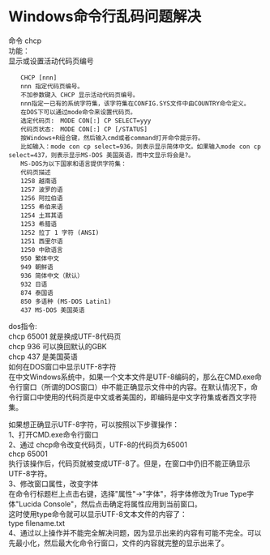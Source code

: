 # Windows命令行乱码问题解决

命令 chcp  
功能：   
显示或设置活动代码页编号   

```
　　CHCP [nnn] 
　　nnn 指定代码页编号。 
　　不加参数键入 CHCP 显示活动代码页编号。 
　　nnn指定一已有的系统字符集，该字符集在CONFIG.SYS文件中由COUNTRY命令定义。 
　　在DOS下可以通过mode命令来设置代码页。 
　　选定代码页:　MODE CON[:] CP SELECT=yyy 
　　代码页状态:　MODE CON[:] CP [/STATUS] 
　　按Windows+R组合键，然后输入cmd或者command打开命令提示符。 
　　比如输入：mode con cp select=936，则表示显示简体中文。如果输入mode con cp select=437，则表示显示MS-DOS 美国英语，而中文显示将会是?。 
　　MS-DOS为以下国家和语言提供字符集： 
　　代码页描述 
　　1258 越南语 
　　1257 波罗的语 
　　1256 阿拉伯语 
　　1255 希伯来语 
　　1254 土耳其语 
　　1253 希腊语 
　　1252 拉丁 1 字符 (ANSI) 
　　1251 西里尔语 
　　1250 中欧语言 
　　950 繁体中文 
　　949 朝鲜语 
　　936 简体中文（默认） 
　　932 日语 
　　874 泰国语 
　　850 多语种 (MS-DOS Latin1) 
　　437 MS-DOS 美国英语

```

dos指令:   
chcp 65001 就是换成UTF-8代码页   
chcp 936 可以换回默认的GBK   
chcp 437 是美国英语   
如何在DOS窗口中显示UTF-8字符   
在中文Windows系统中，如果一个文本文件是UTF-8编码的，那么在CMD.exe命令行窗口（所谓的DOS窗口）中不能正确显示文件中的内容。在默认情况下，命令行窗口中使用的代码页是中文或者美国的，即编码是中文字符集或者西文字符集。  

如果想正确显示UTF-8字符，可以按照以下步骤操作：   
1、打开CMD.exe命令行窗口   
2、通过 chcp命令改变代码页，UTF-8的代码页为65001   
chcp 65001   
执行该操作后，代码页就被变成UTF-8了。但是，在窗口中仍旧不能正确显示UTF-8字符。   
3、修改窗口属性，改变字体   
在命令行标题栏上点击右键，选择"属性"->"字体"，将字体修改为True Type字体"Lucida Console"，然后点击确定将属性应用到当前窗口。   
这时使用type命令就可以显示UTF-8文本文件的内容了：   
type filename.txt   
4、通过以上操作并不能完全解决问题，因为显示出来的内容有可能不完全。可以先最小化，然后最大化命令行窗口，文件的内容就完整的显示出来了。  